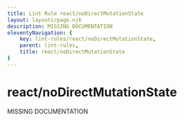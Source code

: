 ```yaml
---
title: Lint Rule react/noDirectMutationState
layout: layouts/page.njk
description: MISSING DOCUMENTATION
eleventyNavigation: {
	key: lint-rules/react/noDirectMutationState,
	parent: lint-rules,
	title: react/noDirectMutationState
}
---
```


# react/noDirectMutationState

MISSING DOCUMENTATION
